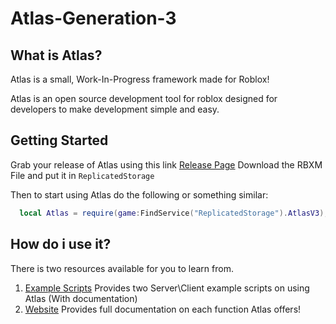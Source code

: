 # Atlas-Generation-3

## What is Atlas?

Atlas is a small, Work-In-Progress framework made for Roblox!

Atlas is an open source development tool for roblox designed for developers to make development simple and easy.

## Getting Started

Grab your release of Atlas using this link [Release Page](https://github.com/SCPFBluesky/Atlas-Generation-3/releases/tag/aaaaaaaaaaaaaaaaaaaaa)
Download the RBXM File and put it in ``ReplicatedStorage``

Then to start using Atlas do the following or something similar: 

```lua
  local Atlas = require(game:FindService("ReplicatedStorage").AtlasV3);
```

## How do i use it?

There is two resources available for you to learn from.

1. [Example Scripts](https://github.com/SCPFBluesky/Atlas-Generation-3/tree/main/Examples)  Provides two Server\Client example scripts on using Atlas (With documentation)
2. [Website](https://scpfbluesky.github.io/A/) Provides full documentation on each function Atlas offers!
